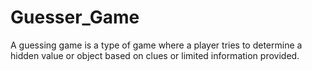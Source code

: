 # Guesser_Game
A guessing game is a type of game where a player tries to determine a hidden value or object based on clues or limited information provided. 
